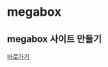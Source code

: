 # megabox


<h2>megabox 사이트 만들기</h2>
<a href="https://jeongah2651.github.io/megabox/mb/index.html">바로가기</a>
